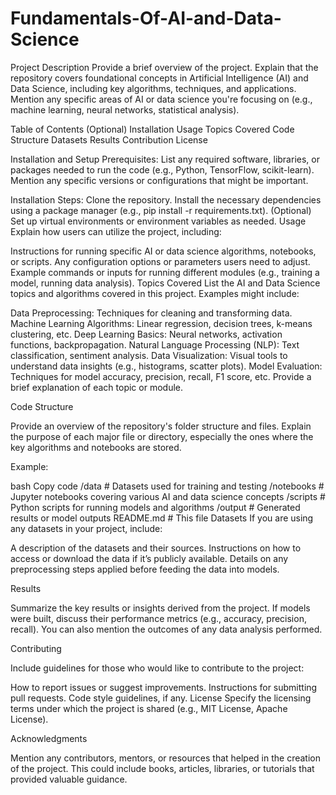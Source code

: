# Fundamentals-Of-AI-and-Data-Science

Project Description
Provide a brief overview of the project. Explain that the repository covers foundational concepts in Artificial Intelligence (AI) and Data Science, including key algorithms, techniques, and applications. Mention any specific areas of AI or data science you're focusing on (e.g., machine learning, neural networks, statistical analysis).

Table of Contents (Optional)
Installation
Usage
Topics Covered
Code Structure
Datasets
Results
Contribution
License

Installation and Setup
Prerequisites:
List any required software, libraries, or packages needed to run the code (e.g., Python, TensorFlow, scikit-learn). Mention any specific versions or configurations that might be important.

Installation Steps:
Clone the repository.
Install the necessary dependencies using a package manager (e.g., pip install -r requirements.txt).
(Optional) Set up virtual environments or environment variables as needed.
Usage
Explain how users can utilize the project, including:

Instructions for running specific AI or data science algorithms, notebooks, or scripts.
Any configuration options or parameters users need to adjust.
Example commands or inputs for running different modules (e.g., training a model, running data analysis).
Topics Covered
List the AI and Data Science topics and algorithms covered in this project. Examples might include:

Data Preprocessing: Techniques for cleaning and transforming data.
Machine Learning Algorithms: Linear regression, decision trees, k-means clustering, etc.
Deep Learning Basics: Neural networks, activation functions, backpropagation.
Natural Language Processing (NLP): Text classification, sentiment analysis.
Data Visualization: Visual tools to understand data insights (e.g., histograms, scatter plots).
Model Evaluation: Techniques for model accuracy, precision, recall, F1 score, etc.
Provide a brief explanation of each topic or module.

Code Structure

Provide an overview of the repository's folder structure and files. Explain the purpose of each major file or directory, especially the ones where the key algorithms and notebooks are stored.

Example:

bash
Copy code
/data                   # Datasets used for training and testing
/notebooks              # Jupyter notebooks covering various AI and data science concepts
/scripts                # Python scripts for running models and algorithms
/output                 # Generated results or model outputs
README.md               # This file
Datasets
If you are using any datasets in your project, include:

A description of the datasets and their sources.
Instructions on how to access or download the data if it’s publicly available.
Details on any preprocessing steps applied before feeding the data into models.


Results

Summarize the key results or insights derived from the project. If models were built, discuss their performance metrics (e.g., accuracy, precision, recall). You can also mention the outcomes of any data analysis performed.

Contributing

Include guidelines for those who would like to contribute to the project:

How to report issues or suggest improvements.
Instructions for submitting pull requests.
Code style guidelines, if any.
License
Specify the licensing terms under which the project is shared (e.g., MIT License, Apache License).

Acknowledgments

Mention any contributors, mentors, or resources that helped in the creation of the project. This could include books, articles, libraries, or tutorials that provided valuable guidance.

